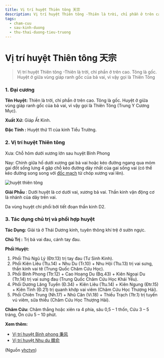 ```yaml
---
title: Vị trí huyệt Thiên tông 天宗
description: Vị trí huyệt Thiên tông -Thiên là trời, chỉ phần ở trên cao. Tông là gốc. Huyệt ở giữa vùng giáp ranh gốc của bả vai, vì vậy gọi là Thiên Tông 
tags:
  - cham-cuu
  - sau-kinh-duong
  - thu-thai-duong-tieu-truong
---
```


# Vị trí huyệt Thiên tông 天宗 

> Vị trí huyệt Thiên tông -Thiên là trời, chỉ phần ở trên cao. Tông là gốc. Huyệt ở giữa vùng giáp ranh gốc của bả vai, vì vậy gọi là Thiên Tông 

### 1. Đại cương

**Tên Huyệt:** Thiên là trời, chỉ phần ở trên cao. Tông là gốc. Huyệt ở giữa vùng giáp ranh gốc của bả vai, vì vậy gọi là Thiên Tông (Trung Y Cương Mục).

**Xuất Xứ:** Giáp Ất Kinh.

**Đặc Tính :** Huyệt thứ 11 của kinh Tiểu Trường.

### 2. Vị trí huyệt Thiên tông

Xưa: Chỗ hõm dưới xương lớn sau huyệt Bỉnh Phong

Nay: Chính giữa hố dưới xương gai bả vai hoặc kéo đường ngang qua mỏm gai đốt sống lưng 4 gặp chỗ kéo đường dày nhất của gai sống vai (có thể kéo đường song song với [đốc mạch](/yhctvn/dai-cuong-mach-doc/) từ chóp xương vai lên).

![huyệt thiên tông](/imgs/yhctvn/huyet-thien-tong-300x169.jpg)

**Giải Phẫu** : Dưới huyệt là cơ dưới vai, xương bả vai. Thần kinh vận động cơ là nhánh của dây trên vai.

Da vùng huyệt chi phối bởi tiết đoạn thần kinh D2.

### 3. Tác dụng chủ trị và phối hợp huyệt

**Tác Dụng:** Giải tà ở Thái Dương kinh, tuyên thông khí trệ ở sườn ngực.

**Chủ Trị :** Trị bả vai đau, cánh tay đau.

**Phối Huyệt:**

1. Phối Thủ Ngũ Lý (Đtr.13) trị tay đau (Tư Sinh Kinh).
2. Phối Kiên Liêu (Ttu.14) + Nhu Du (Tr.10) + Nhu Hội (Ttu.13) trị vai sưng, thần kinh vai tê (Trung Quốc Châm Cứu Học).
3. Phối Bỉnh Phong (Ttr.12) + Cao Hoang Du (Bq.43) + Kiên Ngoại Du (Ttr.14) trị vai sưng đau (Trung Quốc Châm Cứu Học Khái Yếu).
4. Phối Dương Lăng Tuyền (Đ.34) + Kiên Liêu (Ttu.14) + Kiên Ngung (Đtr.15) + Kiên Tỉnh (Đ.21) trị quanh khớp vai viêm (Châm Cứu Học Thượng Hải).
5. Phối Chiên Trung (Nh.17) + Nhũ Căn (Vi.18) + Thiếu Trạch (Ttr.1) trị tuyến vú viêm, sữa thiếu (Châm Cứu Học Thượng Hải).

**Châm Cứu:** Châm thẳng hoặc xiên ra 4 phía, sâu 0,5 – 1 thốn, Cứu 3 – 5 tráng, Ôn cứu 5 – 10 phút.

**Xem thêm:**

* [Vị trí huyệt Bỉnh phong 秉风](/yhctvn/vi-tri-huyet-binh-phong-%e7%a7%89%e9%a3%8e/)
* [Vị trí huyệt Nhu du 臑俞](/yhctvn/vi-tri-huyet-nhu-du-%e8%87%91%e4%bf%9e/)

(Nguồn <a href="https://yhctvn.com/vi-tri-huyet-thien-tong-天宗/" target="_blank">yhctvn</a>)
